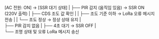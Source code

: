 [AC 전원: ON] → [SSR 대기 상태]
    |
    ├── PIR 감지 (움직임 있음) → SSR ON (220V 출력)
    |      ├── CDS 조도 값 확인
    |      |     ├── 조도 기준 이하 → LoRa 오류 메시지 전송
    |      |     └── 조도 정상 → 정상 상태 유지
    |  
    ├── PIR 감지 없음
    |      ├── 4초 대기 → SSR OFF
    |  
    └── 조명 상태 및 오류 LoRa 메시지 송신
